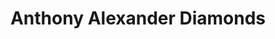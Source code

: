 ---
title: "Anthony Alexander Diamonds"
url: /machesney-park/anthony-alexander-diamonds/
shop: jewelry
---